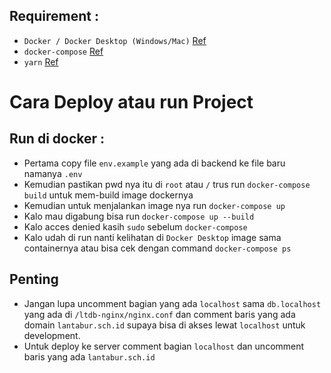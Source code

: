 ## Requirement : 
* `Docker / Docker Desktop (Windows/Mac)` [Ref](https://docs.docker.com/get-docker/) 
* `docker-compose` [Ref](https://docs.docker.com/compose/install/)
* `yarn` [Ref](https://classic.yarnpkg.com/lang/en/docs/install/#debian-stable)

# Cara Deploy atau run Project 
## Run di docker : 
* Pertama copy file `env.example` yang ada di backend ke file baru namanya `.env`
* Kemudian pastikan pwd nya itu di `root` atau `/`  trus run `docker-compose build` untuk mem-build image dockernya 
* Kemudian untuk menjalankan image nya run `docker-compose up`
* Kalo mau digabung bisa run `docker-compose up --build` 
* Kalo acces denied kasih `sudo` sebelum `docker-compose`
* Kalo udah di run nanti kelihatan di `Docker Desktop` image sama containernya atau bisa cek dengan command `docker-compose ps`
## Penting
* Jangan lupa uncomment bagian yang ada `localhost` sama `db.localhost` yang ada di `/ltdb-nginx/nginx.conf` dan comment baris yang ada domain `lantabur.sch.id` supaya bisa di akses lewat `localhost` untuk development. 
* Untuk deploy ke server comment bagian `localhost` dan uncomment baris yang ada `lantabur.sch.id` 
